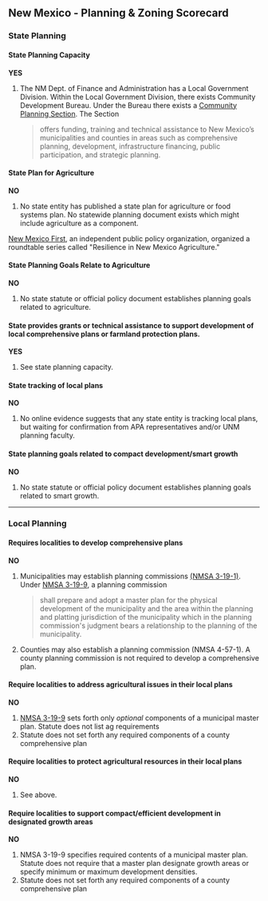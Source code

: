 ## New Mexico - Planning & Zoning Scorecard

### State Planning

#### State Planning Capacity

**YES**

1.  The NM Dept. of Finance and Administration has a Local Government Division. Within the Local Government Division, there exists Community Development Bureau. Under the Bureau there exists a [Community Planning Section](http://nmdfa.state.nm.us/Community_Planning_Home.aspx). The Section
    >offers funding, training and technical assistance to New Mexico’s municipalities and counties in areas such as comprehensive planning, development, infrastructure financing, public participation, and strategic planning.

####  State Plan for Agriculture

**NO**

1.  No state entity has published a state plan for agriculture or food systems plan. No statewide planning document exists which might include agriculture as a component.

[New Mexico First](http://nmfirst.org/events/resilience-in-new-mexico-agriculture), an independent public policy organization, organized a roundtable series called "Resilience in New Mexico Agriculture."

#### State Planning Goals Relate to Agriculture

**NO**

1.  No state statute or official policy document establishes planning goals related to agriculture.

#### State provides grants or technical assistance to support development of local comprehensive plans or farmland protection plans.

**YES**

1.  See state planning capacity.

#### State tracking of local plans

**NO**

1.  No online evidence suggests that any state entity is tracking local plans, but waiting for confirmation from APA representatives and/or UNM planning faculty.

#### State planning goals related to compact development/smart growth

**NO**

1.  No state statute or official policy document establishes planning goals related to smart growth.


---

### Local Planning

#### Requires localities to develop comprehensive plans

**NO**

1.  Municipalities may establish planning commissions [(NMSA 3-19-1)](http://public.nmcompcomm.us/nmpublic/gateway.dll/?f=templates&fn=default.htm). Under [NMSA 3-19-9](http://public.nmcompcomm.us/nmpublic/gateway.dll/?f=templates&fn=default.htm), a planning commission
    >shall prepare and adopt a master plan for the physical development of the municipality and the area within the planning and platting jurisdiction of the municipality which in the planning commission's judgment bears a relationship to the planning of the municipality.

2.  Counties may also establish a planning commission (NMSA 4-57-1). A county planning commission is not required to develop a comprehensive plan.

#### Require localities to address agricultural issues in their local plans

**NO**

1. [NMSA 3-19-9](http://public.nmcompcomm.us/nmpublic/gateway.dll/?f=templates&fn=default.htm) sets forth only *optional* components of a municipal master plan. Statute does not list ag requirements
2.  Statute does not set forth any required components of a county comprehensive plan

#### Require localities to protect agricultural resources in their local plans

**NO**

1.  See above.

#### Require localities to support compact/efficient development in designated growth areas

**NO**

1.  NMSA 3-19-9 specifies required contents of a municipal master plan. Statute does not require that a master plan designate growth areas or specify minimum or maximum development densities.
2.  Statute does not set forth any required components of a county comprehensive plan
